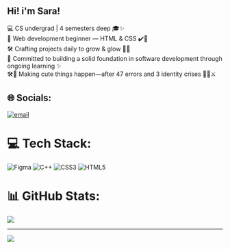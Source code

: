 
## Hi! i'm Sara!

💻 CS undergrad | 4 semesters deep 🎓✨  
🌸 Web development beginner — HTML & CSS ✔️💅  
🛠 Crafting projects daily to grow & glow 🌈🌼  
📖 Committed to building a solid foundation in software development through ongoing learning ✨  
🛠💖 Making cute things happen—after 47 errors and 3 identity crises 🌈🧁⚔️



## 🌐 Socials:
[![email](https://img.shields.io/badge/Email-D14836?logo=gmail&logoColor=white)](mailto:sarahhussainn02@gmail.com) 

# 💻 Tech Stack:
![Figma](https://img.shields.io/badge/figma-%23F24E1E.svg?style=for-the-badge&logo=figma&logoColor=white) ![C++](https://img.shields.io/badge/c++-%2300599C.svg?style=for-the-badge&logo=c%2B%2B&logoColor=white) ![CSS3](https://img.shields.io/badge/css3-%231572B6.svg?style=for-the-badge&logo=css3&logoColor=white) ![HTML5](https://img.shields.io/badge/html5-%23E34F26.svg?style=for-the-badge&logo=html5&logoColor=white)
# 📊 GitHub Stats:
![](https://github-readme-stats.vercel.app/api?username=sarahussainn&theme=synthwave&hide_border=false&include_all_commits=false&count_private=false)<br/>

---
[![](https://visitcount.itsvg.in/api?id=sarahussainn&icon=6&color=10)](https://visitcount.itsvg.in)

<!-- Proudly created with GPRM ( https://gprm.itsvg.in ) -->
